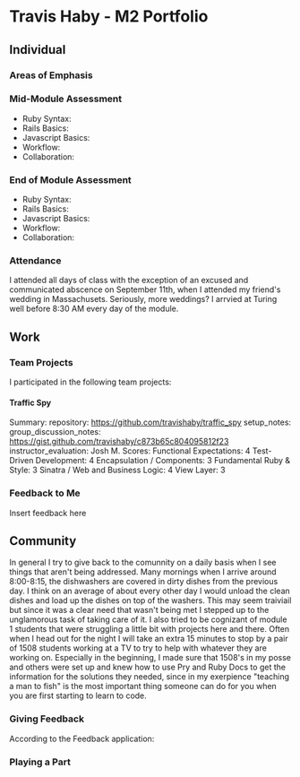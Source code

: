 # Travis Haby - M2 Portfolio

## Individual

### Areas of Emphasis

### Mid-Module Assessment

* Ruby Syntax: 
* Rails Basics: 
* Javascript Basics: 
* Workflow: 
* Collaboration: 

### End of Module Assessment

* Ruby Syntax: 
* Rails Basics: 
* Javascript Basics: 
* Workflow: 
* Collaboration: 

### Attendance

I attended all days of class with the exception of an excused and communicated abscence on September 11th, when I attended my friend's wedding in Massachusets. Seriously, more weddings? I arrvied at Turing well before 8:30 AM every day of the module.

## Work

### Team Projects

I participated in the following team projects:

#### Traffic Spy

Summary:
  repository: https://github.com/travishaby/traffic_spy
  setup_notes:
  group_discussion_notes: https://gist.github.com/travishaby/c873b65c804095812f23
  instructor_evaluation: Josh M.
Scores:
  Functional Expectations: 4
  Test-Driven Development: 4
  Encapsulation / Components: 3
  Fundamental Ruby & Style: 3
  Sinatra / Web and Business Logic: 4
  View Layer: 3

### Feedback to Me

Insert feedback here

## Community

In general I try to give back to the comunnity on a daily basis when I see things that aren't being addressed. Many mornings when I arrive around 8:00-8:15, the dishwashers are covered in dirty dishes from the previous day. I think on an average of about every other day I would unload the clean dishes and load up the dishes on top of the washers. This may seem traiviail but since it was a clear need that wasn't being met I stepped up to the unglamorous task of taking care of it. I also tried to be cognizant of module 1 students that were struggling a little bit with projects here and there. Often when I head out for the night I will take an extra 15 minutes to stop by a pair of 1508 students working at a TV to try to help with whatever they are working on. Especially in the beginning, I made sure that 1508's in my posse and others were set up and knew how to use Pry and Ruby Docs to get the information for the solutions they needed, since in my exerpience "teaching a man to fish" is the most important thing someone can do for you when you are first starting to learn to code.

### Giving Feedback

According to the Feedback application:

### Playing a Part
